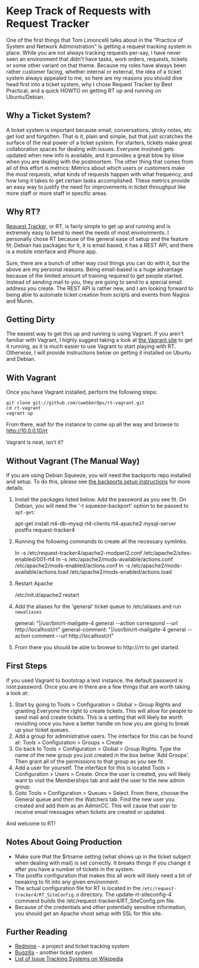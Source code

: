 # Keep Track of Requests with Request Tracker

One of the first things that Tom Limoncelli talks about in the "Practice of
System and Network Administration" is getting a request tracking system in
place. While you are not always tracking requests per-say, I have never seen an
environment that didn't have tasks, work orders, requests, tickets or some
other variant on that theme. Because my roles have always been rather customer
facing, whether internal or external, the idea of a ticket system always
appealed to me, so here are my reasons you should dive head first into a
ticket system, why I chose Request Tracker by Best Practical, and a quick HOWTO
on getting RT up and running on Ubuntu/Debian.

## Why a Ticket System?

A ticket system is important because email, conversations, sticky notes, etc
get lost and forgotten. That is it, plain and simple, but that just scratches
the surface of the real power of a ticket system. For starters, tickets make
great collaboration spaces for dealing with issues. Everyone involved gets
updated when new info is available, and it provides a great blow by blow when
you are dealing with the postmortem. The other thing that comes from all of
this effort is metrics: Metrics about which users or customers make the most
requests, what kinds of requests happen with what frequency, and how long it
takes to get certain tasks accomplished. These metrics provide an easy way to
justify the need for improvements in ticket throughput like more staff or more
staff in specific areas.

## Why RT?

[Request Tracker](http://bestpractical.com/rt/), or RT, is fairly simple to get
up and running and is extremely easy to bend to meet the needs of most
environments. I personally chose RT because of the general ease of setup and
the feature fit: Debian has packages for it, it is email based, it has a
REST API, and there is a mobile interface and iPhone app. 

Sure, there are a bunch of other way cool things you can do with it, but the
above are my personal reasons. Being email-based is a huge advantage because of
the limited amount of training required to get people started.  Instead of
sending mail to you, they are going to send to a special email address you
create. The REST API is rather new, and I am looking forward to being able to
automate ticket creation from scripts and events from Nagios and Munin.

## Getting Dirty

The easiest way to get this up and running is using Vagrant. If you aren't
familiar with Vagrant, I highly suggest taking a look at [the Vagrant
site](http://vagrantup.com/) to get it running, as it is much easier to use
Vagrant to start playing with RT.  Otherwise, I will provide instructions below
on getting it installed on Ubuntu and Debian.

## With Vagrant

Once you have Vagrant installed, perform the following steps:

    git clone git://github.com/cwebberOps/rt-vagrant.git
    cd rt-vagrant
    vagrant up

From there, wait for the instance to come up all the way and browse to
http://10.0.0.10/rt

Vagrant is neat, isn't it?

## Without Vagrant (The Manual Way)

If you are using Debian Squeeze, you will need the backports repo installed and
setup. To do this, please see [the backports setup
instructions](http://backports-master.debian.org/Instructions/) for more
details.

1. Install the packages listed below. Add the password as you see fit. On
   Debian, you will need the '-t squeeze-backport' option to be passed to
   `apt-get`:

    apt-get install rt4-db-mysql rt4-clients rt4-apache2 mysql-server postfix request-tracker4

2. Running the following commands to create all the necessary symlinks.

    ln -s /etc/request-tracker4/apache2-modperl2.conf /etc/apache2/sites-enabled/001-rt4
    ln -s /etc/apache2/mods-available/actions.conf /etc/apache2/mods-enabled/actions.conf
    ln -s /etc/apache2/mods-available/actions.load /etc/apache2/mods-enabled/actions.load

3. Restart Apache

    /etc/init.d/apache2 restart

4. Add the aliases for the 'general' ticket queue to /etc/aliases and run `newaliases`

    general: "|/usr/bin/rt-mailgate-4 general --action correspond --url http://localhost/rt"
    general-comment: "|/usr/bin/rt-mailgate-4 general --action comment --url http://localhost/rt"

5. From there you should be able to browse to http://<system name>/rt to get started.

## First Steps

If you used Vagrant to bootstrap a test instance, the default password is
root:password. Once you are in there are a few things that are worth taking a
look at:

1. Start by going to Tools > Configuration > Global > Group Rights and granting
   Everyone the right to create tickets. This will allow for people to send
   mail and create tickets. This is a setting that will likely be worth
   revisiting once you have a better handle on how you are going to break up
   your ticket queues.
2. Add a group for administrative users. The interface for this can be found
   at: Tools > Configuration > Groups > Create
3. Go back to Tools > Configuration > Global > Group Rights. Type the name of
   the new group you just created in the box below 'Add Groups'. Then grant all
   of the permissions to that group as you see fit.
4. Add a user for yourself. The interface for this is located Tools >
   Configuration > Users > Create. Once the user is created, you will likely
   want to visit the Memberships tab and add the user to the new admin group.
5. Goto Tools > Configuration > Queues > Select. From there, choose the General
   queue and then the Watchers tab. Find the new user you created
   and add them as an AdminCC. This will cause that user to receive email
   messages when tickets are created or updated.

And welcome to RT!

## Notes About Going Production

* Make sure that the $rtname setting (what shows up in the ticket subject when
  dealing with mail) is set correctly. It breaks things if you change it after
  you have a number of tickets in the system.
* The postfix configuration that makes this all work will likely need a bit of
  tweaking to fit into any given environment.
* The actual configuration file for RT is located in the
  `/etc/request-tracker4/RT_SiteConfig.d` directory. The update-rt-siteconfig-4
  command builds the /etc/request-tracker4/RT_SiteConfig.pm file. 
* Because of the credentials and other potentially sensitive information, you
  should get an Apache vhost setup with SSL for this site.

## Further Reading

* [Redmine](http://www.redmine.org/) - a project and ticket tracking system
* [Bugzilla](http://www.bugzilla.org/) - another ticket system
* [List of Issue Tracking Systems on Wikipedia](http://en.wikipedia.org/wiki/Comparison_of_issue-tracking_systems)
